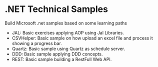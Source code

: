 # .NET Technical Samples
Build Microsoft .net samples based on some learning paths

- JAL: Basic exercises applying AOP using Jal Libraries.
- CSVHelper: Basic sample on how upload an excel file and process it showing a progress bar.
- Quartz: Basic sample using Quartz as schedule server. 
- DDD: Basic sample applying DDD concepts.
- REST: Basic sample building a RestFull Web API.
